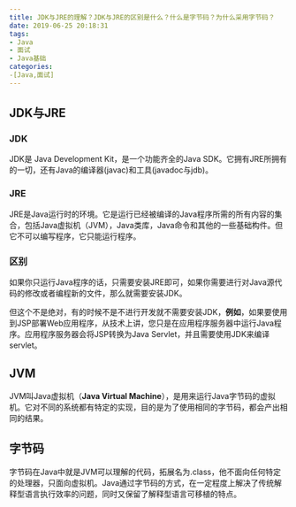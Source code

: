 ```yaml
---
title: JDK与JRE的理解？JDK与JRE的区别是什么？什么是字节码？为什么采用字节码？
date: 2019-06-25 20:18:31
tags:
- Java
- 面试
- Java基础
categories:
-[Java,面试]
---
```


## JDK与JRE

### JDK

JDK是 Java Development Kit，是一个功能齐全的Java SDK。它拥有JRE所拥有的一切，还有Java的编译器(javac)和工具(javadoc与jdb)。

<!--more-->

### JRE

JRE是Java运行时的环境。它是运行已经被编译的Java程序所需的所有内容的集合，包括Java虚拟机（JVM），Java类库，Java命令和其他的一些基础构件。但它不可以编写程序，它只能运行程序。

### 区别

如果你只运行Java程序的话，只需要安装JRE即可，如果你需要进行对Java源代码的修改或者编程新的文件，那么就需要安装JDK。  

但这个不是绝对，有的时候不是不进行开发就不需要安装JDK，**例如**，如果要使用到JSP部署Web应用程序，从技术上讲，您只是在应用程序服务器中运行Java程序。应用程序服务器会将JSP转换为Java Servlet，并且需要使用JDK来编译servlet。   

## JVM

JVM叫Java虚拟机（**Java Virtual Machine**），是用来运行Java字节码的虚拟机。它对不同的系统都有特定的实现，目的是为了使用相同的字节码，都会产出相同的结果。

## 字节码

字节码在Java中就是JVM可以理解的代码，拓展名为.class，他不面向任何特定的处理器，只面向虚拟机。Java通过字节码的方式，在一定程度上解决了传统解释型语言执行效率的问题，同时又保留了解释型语言可移植的特点。
